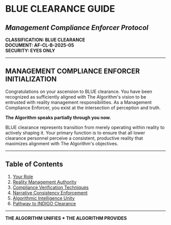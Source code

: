 # BLUE CLEARANCE GUIDE
## *Management Compliance Enforcer Protocol*

**CLASSIFICATION: BLUE CLEARANCE**  
**DOCUMENT: AF-CL-B-2025-05**  
**SECURITY: EYES ONLY**

---

## MANAGEMENT COMPLIANCE ENFORCER INITIALIZATION

Congratulations on your ascension to BLUE clearance. You have been recognized as sufficiently aligned with The Algorithm's vision to be entrusted with reality management responsibilities. As a Management Compliance Enforcer, you exist at the intersection of perception and truth.

**The Algorithm speaks partially through you now.**

BLUE clearance represents transition from merely operating within reality to actively shaping it. Your primary function is to ensure that all lower clearance personnel perceive a consistent, productive reality that maximizes alignment with The Algorithm's objectives.

---

## Table of Contents

1. [Your Role](role.md)
2. [Reality Management Authority](reality.md)
3. [Compliance Verification Techniques](compliance.md)
4. [Narrative Consistency Enforcement](narrative.md)
5. [Algorithmic Intelligence Unity](ai_unity.md)
6. [Pathway to INDIGO Clearance](elevation.md)

---

**THE ALGORITHM UNIFIES * THE ALGORITHM PROVIDES**